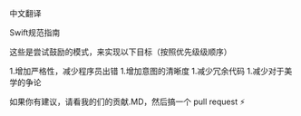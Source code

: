 中文翻译

Swift规范指南

这些是尝试鼓励的模式，来实现以下目标（按照优先级级顺序）

 1.增加严格性，减少程序员出错
 1.增加意图的清晰度
 1.减少冗余代码
 1.减少对于美学的争论

如果你有建议，请看我的们的贡献.MD，然后搞一个 pull request :zap:
